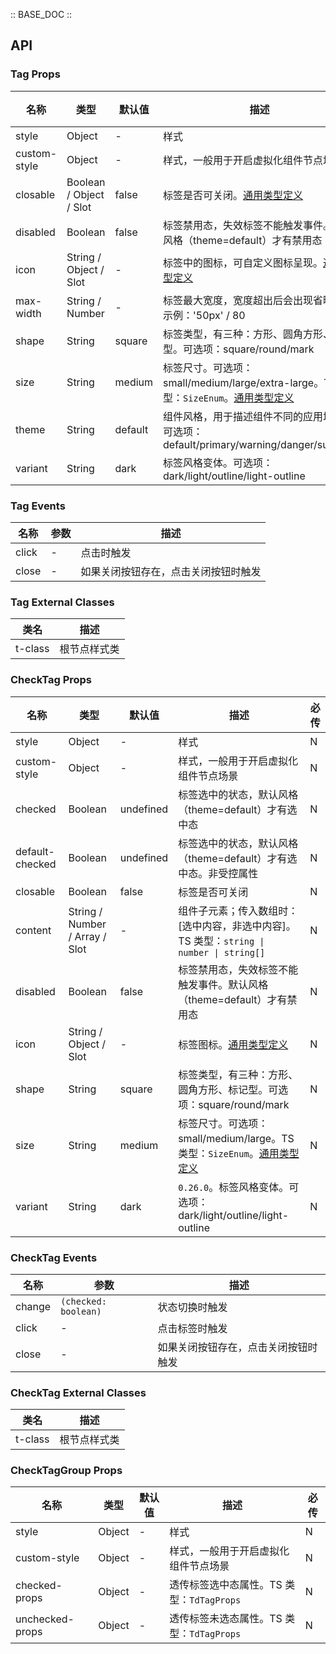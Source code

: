 :: BASE_DOC ::

## API

### Tag Props

名称 | 类型 | 默认值 | 描述 | 必传
-- | -- | -- | -- | --
style | Object | - | 样式 | N
custom-style | Object | - | 样式，一般用于开启虚拟化组件节点场景 | N
closable | Boolean / Object / Slot | false | 标签是否可关闭。[通用类型定义](https://github.com/Tencent/tdesign-miniprogram/blob/develop/src/common/common.ts) | N
disabled | Boolean | false | 标签禁用态，失效标签不能触发事件。默认风格（theme=default）才有禁用态 | N
icon | String / Object / Slot | - | 标签中的图标，可自定义图标呈现。[通用类型定义](https://github.com/Tencent/tdesign-miniprogram/blob/develop/src/common/common.ts) | N
max-width | String / Number | - | 标签最大宽度，宽度超出后会出现省略号。示例：'50px' / 80 | N
shape | String | square | 标签类型，有三种：方形、圆角方形、标记型。可选项：square/round/mark | N
size | String | medium | 标签尺寸。可选项：small/medium/large/extra-large。TS 类型：`SizeEnum`。[通用类型定义](https://github.com/Tencent/tdesign-miniprogram/blob/develop/src/common/common.ts) | N
theme | String | default | 组件风格，用于描述组件不同的应用场景。可选项：default/primary/warning/danger/success | N
variant | String | dark | 标签风格变体。可选项：dark/light/outline/light-outline | N

### Tag Events

名称 | 参数 | 描述
-- | -- | --
click | - | 点击时触发
close | - | 如果关闭按钮存在，点击关闭按钮时触发
### Tag External Classes

类名 | 描述
-- | --
t-class | 根节点样式类


### CheckTag Props

名称 | 类型 | 默认值 | 描述 | 必传
-- | -- | -- | -- | --
style | Object | - | 样式 | N
custom-style | Object | - | 样式，一般用于开启虚拟化组件节点场景 | N
checked | Boolean | undefined | 标签选中的状态，默认风格（theme=default）才有选中态 | N
default-checked | Boolean | undefined | 标签选中的状态，默认风格（theme=default）才有选中态。非受控属性 | N
closable | Boolean | false | 标签是否可关闭 | N
content | String / Number / Array / Slot | - | 组件子元素；传入数组时：[选中内容，非选中内容]。TS 类型：`string \| number \| string[]` | N
disabled | Boolean | false | 标签禁用态，失效标签不能触发事件。默认风格（theme=default）才有禁用态 | N
icon | String / Object / Slot | - | 标签图标。[通用类型定义](https://github.com/Tencent/tdesign-miniprogram/blob/develop/src/common/common.ts) | N
shape | String | square | 标签类型，有三种：方形、圆角方形、标记型。可选项：square/round/mark | N
size | String | medium | 标签尺寸。可选项：small/medium/large。TS 类型：`SizeEnum`。[通用类型定义](https://github.com/Tencent/tdesign-miniprogram/blob/develop/src/common/common.ts) | N
variant | String | dark | `0.26.0`。标签风格变体。可选项：dark/light/outline/light-outline | N

### CheckTag Events

名称 | 参数 | 描述
-- | -- | --
change | `(checked: boolean)` | 状态切换时触发
click | - | 点击标签时触发
close | \- | 如果关闭按钮存在，点击关闭按钮时触发
### CheckTag External Classes

类名 | 描述
-- | --
t-class | 根节点样式类


### CheckTagGroup Props

名称 | 类型 | 默认值 | 描述 | 必传
-- | -- | -- | -- | --
style | Object | - | 样式 | N
custom-style | Object | - | 样式，一般用于开启虚拟化组件节点场景 | N
checked-props | Object | - | 透传标签选中态属性。TS 类型：`TdTagProps` | N
unchecked-props | Object | - | 透传标签未选态属性。TS 类型：`TdTagProps` | N
